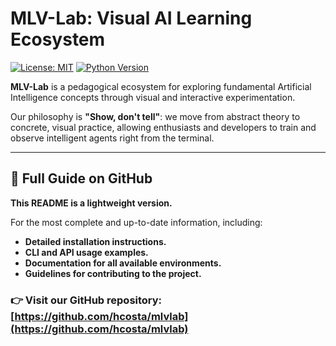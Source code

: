 # MLV-Lab: Visual AI Learning Ecosystem

[![License: MIT](https://img.shields.io/badge/License-MIT-blue.svg)](https://opensource.org/licenses/MIT)
[![Python Version](https://img.shields.io/badge/python-3.10%2B-blue)](https://www.python.org/)

**MLV-Lab** is a pedagogical ecosystem for exploring fundamental Artificial Intelligence concepts through visual and interactive experimentation.

Our philosophy is **"Show, don't tell"**: we move from abstract theory to concrete, visual practice, allowing enthusiasts and developers to train and observe intelligent agents right from the terminal.

---

## 🚀 Full Guide on GitHub

**This README is a lightweight version.**

For the most complete and up-to-date information, including:

* **Detailed installation instructions.**
* **CLI and API usage examples.**
* **Documentation for all available environments.**
* **Guidelines for contributing to the project.**

### 👉 Visit our GitHub repository: [https://github.com/hcosta/mlvlab](https://github.com/hcosta/mlvlab)